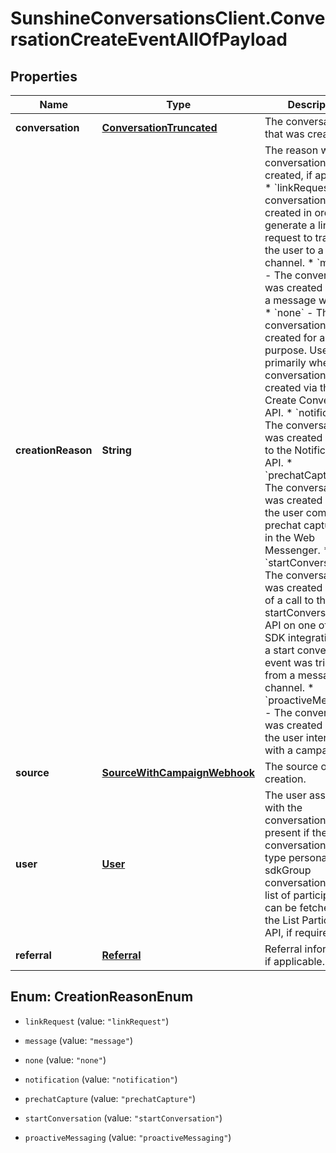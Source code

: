 # SunshineConversationsClient.ConversationCreateEventAllOfPayload

## Properties

Name | Type | Description | Notes
------------ | ------------- | ------------- | -------------
**conversation** | [**ConversationTruncated**](ConversationTruncated.md) | The conversation that was created. | [optional] 
**creationReason** | **String** | The reason why the conversation was created, if applicable. * &#x60;linkRequest&#x60; - The conversation was created in order to generate a link request to transfer the user to a different channel. * &#x60;message&#x60; - The conversation was created because a message was sent. * &#x60;none&#x60; - The conversation was not created for a specific purpose. Used primarily when a conversation is created via the Create Conversation API. * &#x60;notification&#x60; - The conversation was created by a call to the Notification API. * &#x60;prechatCapture&#x60; - The conversation was created because the user completed a prechat capture form in the Web Messenger. * &#x60;startConversation&#x60; - The conversation was created because of a call to the startConversation API on one of the SDK integrations, or a start conversation event was triggered from a messaging channel. * &#x60;proactiveMessaging&#x60; - The conversation was created because the user interacted with a campaign.  | [optional] 
**source** | [**SourceWithCampaignWebhook**](SourceWithCampaignWebhook.md) | The source of the creation. | [optional] 
**user** | [**User**](User.md) | The user associated with the conversation. Only present if the created conversation was of type personal. For sdkGroup conversations, the list of participants can be fetched using the List Participants API, if required. | [optional] 
**referral** | [**Referral**](Referral.md) | Referral information, if applicable. | [optional] 



## Enum: CreationReasonEnum


* `linkRequest` (value: `"linkRequest"`)

* `message` (value: `"message"`)

* `none` (value: `"none"`)

* `notification` (value: `"notification"`)

* `prechatCapture` (value: `"prechatCapture"`)

* `startConversation` (value: `"startConversation"`)

* `proactiveMessaging` (value: `"proactiveMessaging"`)




